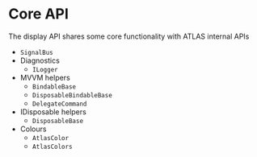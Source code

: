 # Core API

The display API shares some core functionality with ATLAS internal APIs

- `SignalBus`
- Diagnostics
    - `ILogger`
- MVVM helpers
    - `BindableBase`
    - `DisposableBindableBase`
    - `DelegateCommand`
- IDisposable helpers
    - `DisposableBase`
- Colours
    - `AtlasColor`
    - `AtlasColors`